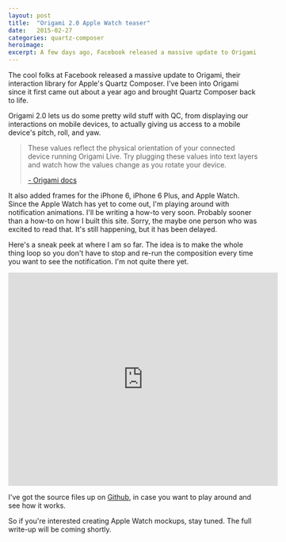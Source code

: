 ```yaml
---
layout: post
title:  "Origami 2.0 Apple Watch teaser"
date:   2015-02-27
categories: quartz-composer
heroimage: 
excerpt: A few days ago, Facebook released a massive update to Origami. Here's my first stab at making a quick animation prototype.
---
```


The cool folks at Facebook released a massive update to Origami, their interaction library for Apple's Quartz Composer. I've been into Origami since it first came out about a year ago and brought Quartz Composer back to life.

Origami 2.0 lets us do some pretty wild stuff with QC, from displaying our interactions on mobile devices, to actually giving us access to a mobile device's pitch, roll, and yaw.

> These values reflect the physical orientation of your connected device running Origami Live. Try plugging these values into text layers and watch how the values change as you rotate your device.
>
> [- Origami docs](http://facebook.github.io/origami/documentation/patches/3D-Orientation.html)

It also added frames for the iPhone 6, iPhone 6 Plus, and Apple Watch. Since the Apple Watch has yet to come out, I'm playing around with notification animations. I'll be writing a how-to very soon. Probably sooner than a how-to on how I built this site. Sorry, the maybe one person who was excited to read that. It's still happening, but it has been delayed.

Here's a sneak peek at where I am so far. The idea is to make the whole thing loop so you don't have to stop and re-run the composition every time you want to see the notification. I'm not quite there yet.

<div class="videoframe">
<iframe src="http://gfycat.com/ifr/UnlawfulUnimportantAnkolewatusi" frameborder="0" scrolling="no" width="544" height="430" style="-webkit-backface-visibility: hidden;-webkit-transform: scale(1);" ></iframe>
</div>

I've got the source files up on [Github](https://github.com/dgca/origami-apple-watch-mockup), in case you want to play around and see how it works.

So if you're interested creating Apple Watch mockups, stay tuned. The full write-up will be coming shortly.

<style type="text/css">
    @media (max-width: 500px) {
        .videoframe {
            position: relative;
            padding-bottom: 65%;
            padding-top: 35px;
            height: 0;
            overflow: hidden;
        }

        .videoframe iframe, .gfyVidIframe {
            position: absolute;
            top: 0;
            left: 0;
            height: 100%;
            width: 100%;
        }
    }
</style>